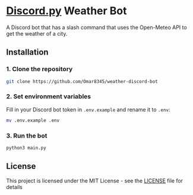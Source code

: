 # [Discord.py](https://discordpy.readthedocs.io/en/latest/) Weather Bot

A Discord bot that has a slash command that uses the Open-Meteo API to get the weather of a city.

## Installation

### 1. Clone the repository

```bash
git clone https://github.com/Omar8345/weather-discord-bot
```

### 2. Set environment variables

Fill in your Discord bot token in `.env.example` and rename it to `.env`:

```bash
mv .env.example .env
```

### 3. Run the bot

```bash
python3 main.py
```

## License

This project is licensed under the MIT License - see the [LICENSE](LICENSE) file for details
```